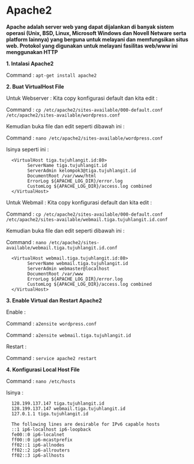 # Apache2
**Apache adalah server web yang dapat dijalankan di banyak sistem operasi (Unix, BSD, Linux, Microsoft Windows dan Novell Netware serta platform lainnya) yang berguna untuk melayani dan memfungsikan situs web. Protokol yang digunakan untuk melayani fasilitas web/www ini menggunakan HTTP**


**1. Intalasi Apache2**

Command : `apt-get install apache2`
    
**2. Buat VirtualHost File**

Untuk Webserver :
Kita copy konfigurasi default dan kita edit :

Command : `cp /etc/apache2/sites-available/000-default.conf /etc/apache2/sites-available/wordpress.conf`

Kemudian buka file dan edit seperti dibawah ini :
  
Command : `nano /etc/apache2/sites-available/wordpress.conf` 
  
Isinya seperti ini :
  
      <VirtualHost tiga.tujuhlangit.id:80>
            ServerName tiga.tujuhlangit.id
            ServerAdmin kelompok3@tiga.tujuhlangit.id
            DocumentRoot /var/www/html
            ErrorLog ${APACHE_LOG_DIR}/error.log
            CustomLog ${APACHE_LOG_DIR}/access.log combined
      </VirtualHost>
  
Untuk Webmail :
Kita copy konfigurasi default dan kita edit :

Command : `cp /etc/apache2/sites-available/000-default.conf /etc/apache2/sites-available/webmail.tiga.tujuhlangit.id.conf`
  
Kemudian buka file dan edit seperti dibawah ini :

Command : `nano /etc/apache2/sites-available/webmail.tiga.tujuhlangit.id.conf`
  
      <VirtualHost webmail.tiga.tujuhlangit.id:80>
            ServerName webmail.tiga.tujuhlangit.id
            ServerAdmin webmaster@localhost
            DocumentRoot /var/www
            ErrorLog ${APACHE_LOG_DIR}/error.log
            CustomLog ${APACHE_LOG_DIR}/access.log combined
      </VirtualHost>
  
**3. Enable Virtual dan Restart Apache2**
   
Enable :
   
Command : `a2ensite wordpress.conf`

Command : `a2ensite webmail.tiga.tujuhlangit.id`
   
Restart :

Command : `service apache2 restart` 
    
**4. Konfigurasi Local Host File**
  
Command : `nano /etc/hosts`
  
Isinya :

      128.199.137.147 tiga.tujuhlangit.id
      128.199.137.147 webmail.tiga.tujuhlangit.id
      127.0.1.1 tiga.tujuhlangit.id

      The following lines are desirable for IPv6 capable hosts
      ::1 ip6-localhost ip6-loopback
      fe00::0 ip6-localnet
      ff00::0 ip6-mcastprefix
      ff02::1 ip6-allnodes
      ff02::2 ip6-allrouters
      ff02::3 ip6-allhosts





